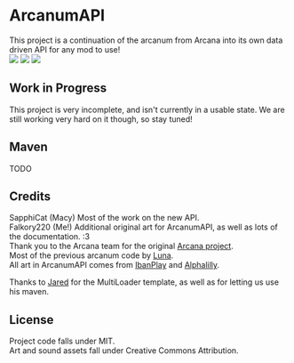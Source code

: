 # ArcanumAPI

This project is a continuation of the arcanum from Arcana into its own data driven API for any mod to use!\
[![](https://img.shields.io/discord/1018212534446198914?label=Discord&logo=Discord&logoColor=ffffff)](https://discord.gg/YtVnxw43ew)
[![](https://img.shields.io/badge/License-MIT-9cf)](https://github.com/Falkory220/ArcanumAPI/blob/1.19/LICENSE)
[![](https://img.shields.io/jenkins/build?jobUrl=https%3A%2F%2Fci.blamejared.com%2Fjob%2FFuriten%2Fjob%2FArcanumAPI%2Fjob%2F1.19.2%2F&logo=data%3Aimage%2Fpng%3Bbase64%2CiVBORw0KGgoAAAANSUhEUgAAAQwAAADaCAMAAABkQownAAAABlBMVEUAAAD%2F%2F%2F%2Bl2Z%2FdAAAAAXRSTlMAQObYZgAAB7RJREFUeNrt3FGW6iAQhOH697%2FpeRuPkSJ0GoBo6u06Jmm%2BAxhvED2ZHHrlF5t%2FfxqW5jHYRYXd8zBMFFlb3zYk66tI1zP%2Fut0kx1xgCkT8wDE0w0Ci591pruwLkr3w%2FiY9INYbRFESHrswqC8JcY%2FwKTtWXKuyE0mEY7BDrE%2FKpzuIjomCdrdQnC4LYq6Wh%2FAXWIjhy%2FIcKQhvPA3DE4UnqSa5uME0jGvdxlwyQLEjhlziHpLyEqDlGCYxDslC3QJD5wlwqNRHbo0Rv7E%2BYmQo0DIMBVIr%2F3sx4iBSCEPSlhjxJDFOu9m2GCYBDFvUxhjxhDEk7Y6RSjOGCtkOQzMwQnOxvhpDNgkMHoxvxlDP%2F857MOiKthZDUQzojMFKDF9MRO7B4MH4CQxT9K4YTMHQPTAOf34wgDxGu4Z2xwAeDP%2B%2Bzhi6HQYwFePBkB4M7Y%2FBg9EdI6AhSU%2FPkH4Gg2%2FEIIHR0lLdCgO4hAF8JQYwBkP3xACWYLApBtAdQ7ovBvCTGMLn5zCOBz0Y0oNxeMuDYY9%2BMCTdAkOTMCTtj%2BHTHUPSg%2FGeB8O96cHQVAxJejAuLmP6FgxIYRTunn8Wo%2FjL79tikML4%2BEIl%2FTLG59wB3BSDZgy8xQHWvPUHMAoawC0xSGMYjZ0xYA6G%2Fiv6cgzcafl4DSCLwWwMEhh2woSCMXEMGIZBHgND7FqexoCJGAQx8P0Nc8n0Kv4xGHTAwAMjL6W6alwjj1EoN4wBxkLCYkAMQ9oVw4CUXDATShxDt8Fo%2B9Ke3aNvNAZ6CzmM4mB5FZTF0G0wKh9SHff3HItBYFskqcWiOHl21FiPgYuxYNxOpyMxaMBobQefFnTHEJqBcXYn5ZrgLYB2DcXTHQOH0b5ZniiOEQhhsA6jvjPmAct41SxeZ2nGYAMMLIYkfVrIBDO0FNZYj3E4AKILiSkND4UwYDkGRYwQBa9mQwEjpLEeg7cIQouIAQnM0ryQBosxKJVatqA8S7yuLulAEdfYHAOOFO8cpxvahjTWYqB6RbZANxYKp49oMBBDaYz6DHJ%2BCUnEMggjsVTfNZbIg2oJkKKTxwgMKY%2FReH9R7JAcJdo9umMoj%2BGfGts59MghAa54X1hnDPXBMEc2nK5yF98yhnfBoIwBkmS%2FzZovOKBADMdKDEoYUBg69V5x5AxqsBUGND2F84cXLEIce2IEfufAO6FSGtwAg9YnhaC0xnqMo0XhA5EWDCmrwWYYSOKdRwcdj5HXyGOQxigNDGdhZxX10GAhxutExsKtdEReL6fBIAwCebXn1EIq3MiDhmskMAIO%2FxYvhgCGhATqpkFvDAIWriV%2BTSOKYMQ16IkBXTFAmJHzLxHAmLlPV9yijiGo%2Fy8xIzDIY8QpfMf4%2FyP6wDjGnIOMBmkMQtE5RiOnn8avY0AOg0jqBXMytR08kXIclHMZg1DUiFEtvaXFZDDgEgax6BqGq1JKcpzXSjMGly0ErnCPEdwEDIIYPucYJCwchm8Gl3ZEm4RBykIQb0QYQwATMMhhMArDLSlciuEtYBhG0X3HnhHZQRZJxDEAhThYjiGlMLzG%2B1S2M4beMgKDdwxugyFqH620YajU3QhosAmGfK0RDLzFuQarMBTEaIvH8HfvX4fht9Twv3LbB0O9McwyYVHNrhiqYUgxDWoYugMGfTCAVgsCFnfE0GUMdsIQ%2FCaG5mCIEwyMxXoMwQQMlTHYDUNTMIqFkMdA6otBGoMYBt4ijMFVVK8xGYOrFsW7XIl4FNNoPQA%2FSnyu1m8%2FnoZjIJPj0p9oxwBlKMzAy2OcrKX3eIW6AhiB2u1vDlMcwcUzeKSDTBxDodLdc9%2FMSYMrAih3j8K%2FTy3KGMpRSEogVyhKr%2FD5htJpkF4QgVEiKS5hiiXu4SwcUdviVcR%2FFMKISfgCLp1dsbQdQgAjXG1jG2xb4xhxDo9RaK3DIC6BbIiCSB05PMYr0pUP1sS2ZwEPqT8H1NvlOgYQG%2B3pjfW7%2FSS%2FikEtwr2jXF%2B2T9MKEiPoE5n%2Bav7Za%2BI%2FF8k1XuIKmQqTiLuD6Ti2z0EiwyyRcxqzMWLPOs4Hr3%2BnRgXh50lRidIhlPiZMqeMn2WCR7bSPE4eIi8y2CCskpBIaCwgCLCM1livEDYZxwFbGQRQoL8FxmHbjMMQ9GQoug6x3glD7Rsm1NdC3xLDzlwew89%2BZrDeAqPelkDPcHjGbEcMdcUwrzmf1RjVNeO2Jf%2FFl%2B%2BOyts%2F1jFeWYKh99QwgCAGB4zCHz36CgxfUsGAwg9SgARG7Xef%2B2AAVF%2BBeM94xfjcH4P6NyquYmgORqmkAEbsMYa5KbU%2BAlZiCGAMhn%2FJYwgWY2gMhhp8Pothh2FCfwwFOstyjFc6YXhXBQbTegzGYuAw%2BAUMTjHq4%2BsLh0nAx1o8GBvfdAmKI7xo4YXbv67shFH%2FAuUxdEzNh5rPNhiSOmEAeB9At8Kg%2BkgncM9lhHfFOL%2Bbji7JDmBojztQizHkWciWGO768x4%2Bbo6xILYYLcLYJ4sx2DILMHbP%2FTEejAfjwdDFfA2GOuduGLLprbkzRrzgPjYbYbRXp2Dip1uIMWepcvwiczDaEDQssQsPxhC1YrQo9TpGYZira4f4ssZhrFeImozB2FdhQcH7Miwoe3%2BIbOl%2FuxxmSzLXtuQAAAAASUVORK5CYII%3D)](https://ci.blamejared.com/job/Furiten/job/ArcanumAPI/job/1.19.2/)

## Work in Progress 
This project is very incomplete, and isn't currently in a usable state. We are still working very hard on it though, so stay tuned! 

## Maven
TODO

## Credits
SapphiCat (Macy) Most of the work on the new API.\
Falkory220 (Me!) Additional original art for ArcanumAPI, as well as lots of the documentation. :3\
Thank you to the Arcana team for the original [Arcana project](https://github.com/ArcanaMod/Arcana).\
Most of the previous arcanum code by [Luna](https://github.com/l-Luna).\
All art in ArcanumAPI comes from [IbanPlay](https://github.com/IbanPlay) and [Alphalilly](https://github.com/Alphalilly).

Thanks to [Jared](https://github.com/jaredlll08) for the MultiLoader template, as well as for letting us use his maven.

## License
Project code falls under MIT.\
Art and sound assets fall under Creative Commons Attribution.

